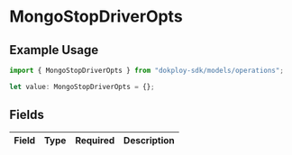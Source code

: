 # MongoStopDriverOpts

## Example Usage

```typescript
import { MongoStopDriverOpts } from "dokploy-sdk/models/operations";

let value: MongoStopDriverOpts = {};
```

## Fields

| Field       | Type        | Required    | Description |
| ----------- | ----------- | ----------- | ----------- |